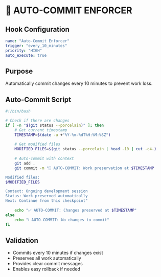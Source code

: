 # 🤖 AUTO-COMMIT ENFORCER

## Hook Configuration
```yaml
name: "Auto-Commit Enforcer"
trigger: "every_10_minutes"
priority: "HIGH"
auto_execute: true
```

## Purpose
Automatically commit changes every 10 minutes to prevent work loss.

## Auto-Commit Script
```bash
#!/bin/bash

# Check if there are changes
if [ -n "$(git status --porcelain)" ]; then
    # Get current timestamp
    TIMESTAMP=$(date -u +"%Y-%m-%dT%H:%M:%SZ")
    
    # Get modified files
    MODIFIED_FILES=$(git status --porcelain | head -10 | cut -c4-)
    
    # Auto-commit with context
    git add .
    git commit -m "🤖 AUTO-COMMIT: Work preservation at $TIMESTAMP

Modified files:
$MODIFIED_FILES

Context: Ongoing development session
Status: Work preserved automatically
Next: Continue from this checkpoint"
    
    echo "✅ AUTO-COMMIT: Changes preserved at $TIMESTAMP"
else
    echo "ℹ️ AUTO-COMMIT: No changes to commit"
fi
```

## Validation
- Commits every 10 minutes if changes exist
- Preserves all work automatically
- Provides clear commit messages
- Enables easy rollback if needed